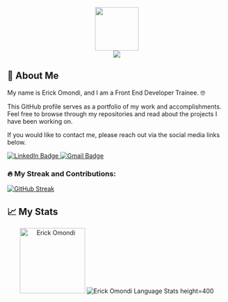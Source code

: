 <div id="header" align="center">
  <img src="https://media.giphy.com/gifs/cat-matrix-catrix-FcqKy4Kj7XOK0hCW4g.gif" width="100"/>
</div>

<div class="welcomeMessage" align="center"><img src="https://readme-typing-svg.herokuapp.com?font=Fira+Code&pause=1000&color=4CF727&width=435&lines=Hello%2C+Welcome+To+My+Profile..."></div>

## 🚀 About Me
My name is Erick Omondi, and I am a Front End Developer Trainee. 🤓

This GitHub profile serves as a portfolio of my work and accomplishments. Feel free to browse through my repositories and read about the projects I have been working on.

If you would like to contact me, please reach out via the social media links below.
<div id="badges">
  <a href="https://www.linkedin.com/in/erick-omondi-a08113212/">
    <img src="https://img.shields.io/badge/LinkedIn-blue?style=for-the-badge&logo=linkedin&logoColor=white" alt="LinkedIn Badge"/>
  </a>
  <a href="mailto:eriqueomondi1997@gmail.com">
    <img src="https://img.shields.io/badge/Gmail-red?style=for-the-badge&logo=gmail&logoColor=white" alt="Gmail Badge"/>     
  </a>
</div>

### :fire: My Streak and Contributions:
[![GitHub Streak](https://github-readme-streak-stats.herokuapp.com/?user=ErickOmondi97&theme=tokyonight)](https://git.io/streak-stats)


## 📈 My Stats
<p align="center">
    <img src="https://github-readme-stats.vercel.app/api?username=ErickOmondi97&count_private=true&show_icons=true&theme=tokyonight" alt="Erick Omondi" height="150"/>
    <img src="https://github-readme-stats.vercel.app/api/top-langs/?username=ErickOmondi97&layout=compact&theme=tokyonight" alt="Erick Omondi Language Stats height=400"
</p>

